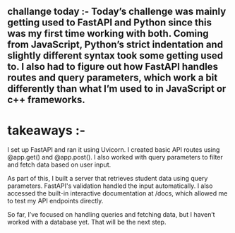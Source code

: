## challange today :- Today’s challenge was mainly getting used to FastAPI and Python since this was my first time working with both. Coming from JavaScript, Python’s strict indentation and slightly different syntax took some getting used to. I also had to figure out how FastAPI handles routes and query parameters, which work a bit differently than what I’m used to in JavaScript or c++ frameworks.



# takeaways :-

I set up FastAPI and ran it using Uvicorn. I created basic API routes using @app.get() and @app.post(). I also worked with query parameters to filter and fetch data based on user input.

As part of this, I built a server that retrieves student data using query parameters. FastAPI's validation handled the input automatically. I also accessed the built-in interactive documentation at /docs, which allowed me to test my API endpoints directly.

So far, I’ve focused on handling queries and fetching data, but I haven’t worked with a database yet. That will be the next step.
